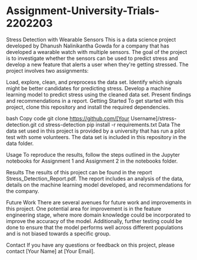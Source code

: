 # Assignment-University-Trials-2202203
Stress Detection with Wearable Sensors
This is a data science project developed by Dhanush Nalinikantha Gowda for a company that has developed a wearable watch with multiple sensors. The goal of the project is to investigate whether the sensors can be used to predict stress and develop a new feature that alerts a user when they're getting stressed. The project involves two assignments:

 Load, explore, clean, and preprocess the data set. Identify which signals might be better candidates for predicting stress.
 Develop a machine learning model to predict stress using the cleaned data set. Present findings and recommendations in a report.
Getting Started
To get started with this project, clone this repository and install the required dependencies.

bash
Copy code
git clone https://github.com/[Your Username]/stress-detection.git
cd stress-detection
pip install -r requirements.txt
Data
The data set used in this project is provided by a university that has run a pilot test with some volunteers. The data set is included in this repository in the data folder.

Usage
To reproduce the results, follow the steps outlined in the Jupyter notebooks for Assignment 1 and Assignment 2 in the notebooks folder.

Results
The results of this project can be found in the report Stress_Detection_Report.pdf. The report includes an analysis of the data, details on the machine learning model developed, and recommendations for the company.

Future Work
There are several avenues for future work and improvements in this project. One potential area for improvement is in the feature engineering stage, where more domain knowledge could be incorporated to improve the accuracy of the model. Additionally, further testing could be done to ensure that the model performs well across different populations and is not biased towards a specific group.

Contact
If you have any questions or feedback on this project, please contact [Your Name] at [Your Email].
